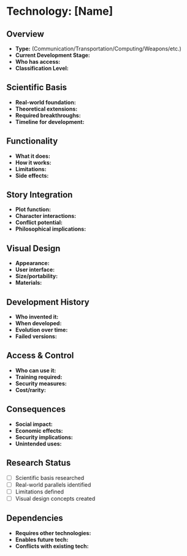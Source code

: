 # Technology: [Name]

## Overview
- **Type:** (Communication/Transportation/Computing/Weapons/etc.)
- **Current Development Stage:**
- **Who has access:**
- **Classification Level:**

## Scientific Basis
- **Real-world foundation:**
- **Theoretical extensions:**
- **Required breakthroughs:**
- **Timeline for development:**

## Functionality
- **What it does:**
- **How it works:**
- **Limitations:**
- **Side effects:**

## Story Integration
- **Plot function:**
- **Character interactions:**
- **Conflict potential:**
- **Philosophical implications:**

## Visual Design
- **Appearance:**
- **User interface:**
- **Size/portability:**
- **Materials:**

## Development History
- **Who invented it:**
- **When developed:**
- **Evolution over time:**
- **Failed versions:**

## Access & Control
- **Who can use it:**
- **Training required:**
- **Security measures:**
- **Cost/rarity:**

## Consequences
- **Social impact:**
- **Economic effects:**
- **Security implications:**
- **Unintended uses:**

## Research Status
- [ ] Scientific basis researched
- [ ] Real-world parallels identified
- [ ] Limitations defined
- [ ] Visual design concepts created

## Dependencies
- **Requires other technologies:**
- **Enables future tech:**
- **Conflicts with existing tech:**